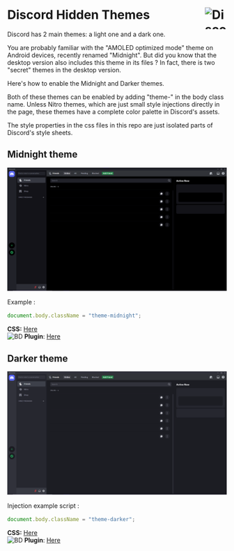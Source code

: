 <h1>Discord Hidden Themes
<img align="right" src="https://upload.wikimedia.org/wikipedia/fr/4/4f/Discord_Logo_sans_texte.svg" alt="Discord" height="50" width="50"/>
</h1>

Discord has 2 main themes: a light one and a dark one.

You are probably familiar with the "AMOLED optimized mode" theme on Android devices, recently renamed "Midnight".
But did you know that the desktop version also includes this theme in its files ? In fact, there is two "secret" themes in the desktop version.

Here's how to enable the Midnight and Darker themes.

Both of these themes can be enabled by adding "theme-<name>" in the body class name. Unless Nitro themes, which are just small style injections directly in the page, these themes have a complete color palette in Discord's assets.

The style properties in the css files in this repo are just isolated parts of Discord's style sheets.

## Midnight theme

![preview](https://github.com/SkyVerseMc/Discord-Hidden-Themes/blob/main/preview/midnight.png?raw=true)

Example :
```js
document.body.className = "theme-midnight";
```
**CSS:** [Here](https://github.com/SkyVerseMc/Discord-Hidden-Themes/blob/main/midnight.css)<br>
<img src="https://betterdiscord.app/resources/branding/logo_small.svg" alt="BD" height="15" width="15"/> **Plugin**: [Here](https://raw.githubusercontent.com/SkyVerseMc/Discord-Hidden-Themes/main/plugins/EnableMidnightTheme.plugin.js)


## Darker theme

![preview](https://github.com/SkyVerseMc/Discord-Hidden-Themes/blob/main/preview/darker.png?raw=true)

Injection example script :
```js
document.body.className = "theme-darker";
```
**CSS:** [Here](https://github.com/SkyVerseMc/Discord-Hidden-Themes/blob/main/darker.css)<br>
<img src="https://betterdiscord.app/resources/branding/logo_small.svg" alt="BD" height="15" width="15"/> **Plugin**: [Here](https://raw.githubusercontent.com/SkyVerseMc/Discord-Hidden-Themes/main/plugins/EnableDarkerTheme.plugin.js)
